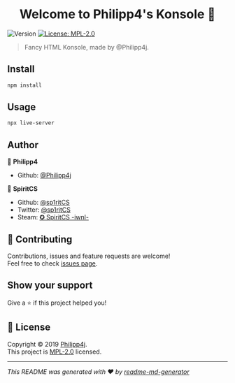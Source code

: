 <h1 align="center">Welcome to Philipp4's Konsole 👋</h1>
<p>
  <img alt="Version" src="https://img.shields.io/badge/version-2.0.1-blue.svg?cacheSeconds=2592000" />
  <a href="https://www.mozilla.org/en-US/MPL/2.0/">
    <img alt="License: MPL-2.0" src="https://img.shields.io/badge/License-MPL-2.0-yellow.svg" target="_blank" />
  </a>
</p>

> Fancy HTML Konsole, made by @Philipp4j.

## Install

```sh
npm install
```

## Usage

```sh
npx live-server
```

## Author

👤 **Philipp4**

* Github: [@Philipp4j](https://github.com/Philipp4j)

👤 **SpiritCS**

* Github: [@sp1ritCS](https://github.com/sp1ritCS)
* Twitter: [@sp1ritCS](https://twitter.com/sp1ritCS)
* Steam: [✪ SpiritCS -iwnl-](https://steamcommunity.com/id/spiritcs-primary)

## 🤝 Contributing

Contributions, issues and feature requests are welcome!<br />Feel free to check [issues page](https://github.com/Philipp4j/Konsole/issues).

## Show your support

Give a ⭐️ if this project helped you!

## 📝 License

Copyright © 2019 [Philipp4j](https://github.com/Philipp4j).<br />
This project is [MPL-2.0](https://www.mozilla.org/en-US/MPL/2.0/) licensed.

***
_This README was generated with ❤️ by [readme-md-generator](https://github.com/kefranabg/readme-md-generator)_
